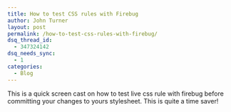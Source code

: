 ```yaml
---
title: How to test CSS rules with Firebug
author: John Turner
layout: post
permalink: /how-to-test-css-rules-with-firebug/
dsq_thread_id:
  - 347324142
dsq_needs_sync:
  - 1
categories:
  - Blog
---
```

This is a quick screen cast on how to test live css rule with firebug before committing your changes to yours stylesheet. This is quite a time saver!